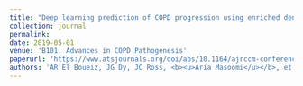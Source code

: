 ```yaml
---
title: "Deep learning prediction of COPD progression using enriched densitometry phenotypes"
collection: journal
permalink: 
date: 2019-05-01
venue: 'B101. Advances in COPD Pathogenesis'
paperurl: 'https://www.atsjournals.org/doi/abs/10.1164/ajrccm-conference.2019.199.1_MeetingAbstracts.A4054'
authors: 'AR El Boueiz, JG Dy, JC Ross, <b><u>Aria Masoomi</u></b>, et al'
---
```

